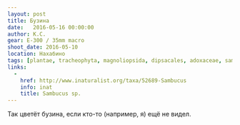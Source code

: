 ```yaml
---
layout: post
title: Бузина
date:   2016-05-16 00:00:00
author: К.С.
gear: E-300 / 35mm macro
shoot_date: 2016-05-10
location: Нахабино
tags: [plantae, tracheophyta, magnoliopsida, dipsacales, adoxaceae, sambucus]
links:
  -
    href: http://www.inaturalist.org/taxa/52689-Sambucus
    info: inat
    title: Sambucus sp.
---
```


Так цветёт бузина, если кто-то (например, я) ещё не видел.
